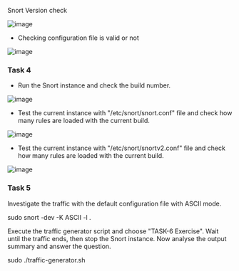 Snort Version check

![image](https://github.com/Akhilkj123/Cyber-Security/assets/65653010/633690d5-2b05-4b29-bd4c-2d56acc93a98)

- Checking configuration file is valid or not

![image](https://github.com/Akhilkj123/Cyber-Security/assets/65653010/fb5824ac-3e28-42ca-844e-35e07c43f141)

### Task 4
- Run the Snort instance and check the build number.

![image](https://github.com/Akhilkj123/Cyber-Security/assets/65653010/1187c26c-3685-49f3-b254-22fcb3ffcfa4)

- Test the current instance with "/etc/snort/snort.conf" file and check how many rules are loaded with the current build.

![image](https://github.com/Akhilkj123/Cyber-Security/assets/65653010/aca557c0-4ce3-4be2-8bc8-5382319361c1)

- Test the current instance with "/etc/snort/snortv2.conf" file and check how many rules are loaded with the current build.

![image](https://github.com/Akhilkj123/Cyber-Security/assets/65653010/3331867f-e3d2-4d79-86a2-6d5b0fd1dcb4)

### Task 5


Investigate the traffic with the default configuration file with ASCII mode.

sudo snort -dev -K ASCII -l .

Execute the traffic generator script and choose "TASK-6 Exercise". Wait until the traffic ends, then stop the Snort instance. Now analyse the output summary and answer the question.

sudo ./traffic-generator.sh
